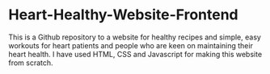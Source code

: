 # Heart-Healthy-Website-Frontend
This is a Github repository to a website for healthy recipes and simple, easy workouts for heart patients and people who are keen on maintaining their heart health. I have used HTML, CSS and Javascript for making this website from scratch.
